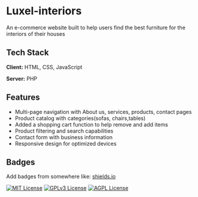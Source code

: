 # Luxel-interiors
An e-commerce website built to help users find the best furniture for the interiors of their houses
## Tech Stack

**Client:** HTML, CSS, JavaScript

**Server:** PHP

## Features

- Multi-page navigation with About us, services, products, contact pages
- Product catalog with categories(sofas, chairs,tables)
- Added a shopping cart function to help remove and add items
- Product filtering and search capabilities 
- Contact form with business information
- Responsive design for optimized devices
## Badges

Add badges from somewhere like: [shields.io](https://shields.io/)

[![MIT License](https://img.shields.io/badge/License-MIT-green.svg)](https://choosealicense.com/licenses/mit/)
[![GPLv3 License](https://img.shields.io/badge/License-GPL%20v3-yellow.svg)](https://opensource.org/licenses/)
[![AGPL License](https://img.shields.io/badge/license-AGPL-blue.svg)](http://www.gnu.org/licenses/agpl-3.0)
